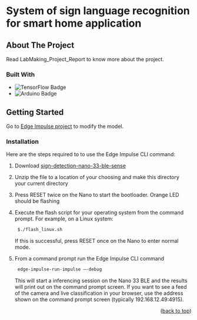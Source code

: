 
<h1>System of sign language recognition for smart
home application</h1>
</div>

<!-- ABOUT THE PROJECT -->
## About The Project

Read LabMaking_Project_Report to know more about the project.


### Built With

* ![TensorFlow Badge](https://img.shields.io/badge/TensorFlow-FF6F00?logo=tensorflow&logoColor=fff&style=for-the-badge)
* ![Arduino Badge](https://img.shields.io/badge/Arduino-00878F?logo=arduino&logoColor=fff&style=for-the-badge)


<!-- GETTING STARTED -->
## Getting Started

Go to [Edge Impulse project](https://studio.edgeimpulse.com/public/318850/latest) to modify the model.

### Installation

Here are the steps required to to use the Edge Impulse CLI command:

1. Download [sign-detection-nano-33-ble-sense](https://github.com/Sofi-bit98/SignLanguage_ArduinoNano33BLE/sign-detection-nano-33-ble-sense.zip)
2. Unzip the file to a location of your choosing and make this directory your current directory
3. Press RESET twice on the Nano to start the bootloader. Orange LED should be flashing
4. Execute the flash script for your operating system from the command prompt.
   For example, on a Linux system:
   
   ```sh
    $./flash_linux.sh
   ```
   If this is successful, press RESET once on the Nano to enter normal mode.
6. From a command prompt run the Edge Impulse CLI command
   
   ```sh
    edge-impulse-run-impulse –-debug
   ```
   
   This will start a inferencing session on the Nano 33 BLE and the results will print out on the command prompt screen.
   If you want to see a feed of the camera and live classification in your browser, use the address shown on the command prompt screen (typically 192.168.12.49:4915).

<p align="right">(<a href="#readme-top">back to top</a>)</p>

<!-- 
👀 **Similar project**

*   🔗 [TinyML Image Recognition With Edge Impulse, Nano 33 BLE and OV7670 Camera](https://www.instructables.com/TinyML-Image-Recognition-With-Edge-Impulse-Nano-33/)
*   🔗[Roshambo Image Classification Workshop](https://github.com/edgeimpulse/workshop-arduino-tinyml-roshambo#05-live-inference)
-->
